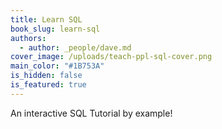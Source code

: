 ```yaml
---
title: Learn SQL
book_slug: learn-sql
authors:
  - author: _people/dave.md
cover_image: /uploads/teach-ppl-sql-cover.png
main_color: "#1B753A"
is_hidden: false
is_featured: true
---
```

An interactive SQL Tutorial by example!

